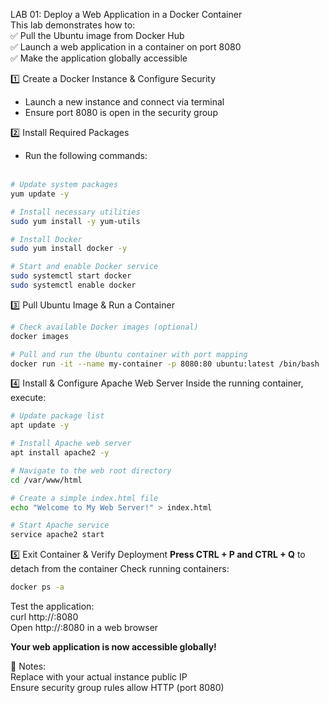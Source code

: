 LAB 01: Deploy a Web Application in a Docker Container<br>
This lab demonstrates how to:<br>
✅ Pull the Ubuntu image from Docker Hub<br>
✅ Launch a web application in a container on port 8080<br>
✅ Make the application globally accessible<br>

1️⃣ Create a Docker Instance & Configure Security<br>
- Launch a new instance and connect via terminal<br>
- Ensure port 8080 is open in the security group<br>

2️⃣ Install Required Packages<br>
- Run the following commands:<br><br>

```sh
# Update system packages
yum update -y

# Install necessary utilities
sudo yum install -y yum-utils

# Install Docker
sudo yum install docker -y

# Start and enable Docker service
sudo systemctl start docker
sudo systemctl enable docker
```
3️⃣ Pull Ubuntu Image & Run a Container
```sh
# Check available Docker images (optional)
docker images

# Pull and run the Ubuntu container with port mapping
docker run -it --name my-container -p 8080:80 ubuntu:latest /bin/bash
```
4️⃣ Install & Configure Apache Web Server
Inside the running container, execute:

```sh
# Update package list
apt update -y

# Install Apache web server
apt install apache2 -y

# Navigate to the web root directory
cd /var/www/html

# Create a simple index.html file
echo "Welcome to My Web Server!" > index.html

# Start Apache service
service apache2 start
```
5️⃣ Exit Container & Verify Deployment
**Press CTRL + P and CTRL + Q** to detach from the container
Check running containers:
```sh
docker ps -a
```
Test the application:<br>
curl http://<public-ip>:8080<br>
Open http://<public-ip>:8080 in a web browser

**Your web application is now accessible globally!** 

📌 Notes:<br>
Replace <public-ip> with your actual instance public IP<br>
Ensure security group rules allow HTTP (port 8080)
